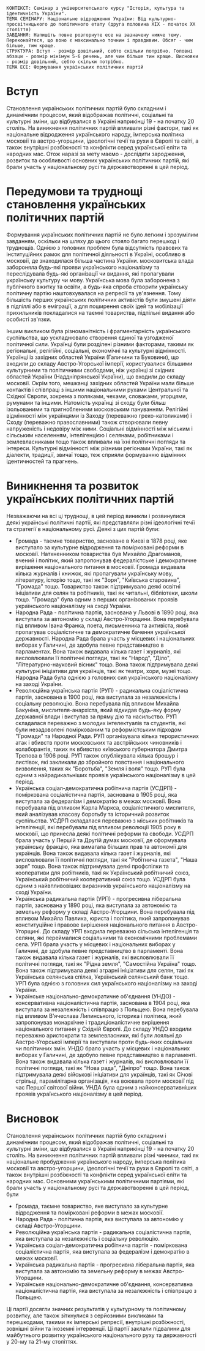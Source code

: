 ```
КОНТЕКСТ: Семінар з університетського курсу "Історія, культура та ідентичність України".
ТЕМА СЕМІНАРУ: Національне відродження України: Від культурно-просвітницького до політичного етапу (друга половина ХІХ - початок ХХ століття)
ЗАВДАННЯ: Напишіть повне розгорнуте есе на зазначену нижче тему. Переконайтеся, що воно є максимально точним і правдивим. Обсяг - чим більше, тим краще.
СТРУКТУРА: Вступ - розмір довільний, себто скільки потрібно. Головні абзаци - розмір мінімум 5-6 речень, але чим більше тим краще. Висновки - розмір довільний, себто скільки потрібно.
ТЕМА ЕСЕ: Формування українських політичних партій
```

# Вступ

Становлення українських політичних партій було складним і динамічним процесом, який відображав політичні, соціальні та культурні зміни, що відбувалися в Україні наприкінці 19 - на початку 20 століть. На виникнення політичних партій впливали різні фактори, такі як національне відродження українського народу, імперська політика московії та австро-угорщини, ідеологічні течії та рухи в Європі та світі, а також внутрішні розбіжності та конфлікти серед української еліти та народних мас. Отож наразі за мету маємо - дослідити зародження, розвиток та особливості основних українських політичних партій, які брали участь у національному русі та державотворенні в цей період.

# Передумови та труднощі становлення українських політичних партій

Формування українських політичних партій не було легким і зрозумілим завданням, оскільки на шляху до цього стояло багато перешкод і труднощів. Однією з головних проблем була відсутність правових та інституційних рамок для політичної діяльності в Україні, особливо в московії, де знаходилася більша частина України. московитська влада забороняла будь-які прояви українського націоналізму та переслідувала будь-які організації чи видання, які пропагували українську культуру чи мову. Українська мова була заборонена з публічного вжитку та освіти, а будь-яка спроба створити українську політичну партію наштовхувалася на репресії та ув'язнення. Тому більшість перших українських політичних активістів були змушені діяти в підпіллі або в еміграції, а для поширення своїх ідей та мобілізації прихильників покладалися на таємні товариства, підпільні видання або особисті зв'язки.

Іншим викликом була різноманітність і фрагментарність українського суспільства, що ускладнювало створення єдиної та узгодженої політичної сили. Українці були розділені різними факторами, такими як регіональні, релігійні, соціальні, економічні та культурні відмінності. Українці із західних областей України (Галичини та Буковини), що входили до складу Австро-Угорської імперії, користувалися більшими культурними та політичними свободами, ніж українці зі східних областей України (Наддніпрянської України), що входили до складу московії. Окрім того, мешканці західних областей України мали більше контактів і співпраці з іншими національними рухами Центральної та Східної Європи, зокрема з поляками, чехами, словаками, угорцями, румунами та іншими. Натомість українці зі сходу були більш ізольованими та пригнобленими московським пануванням. Релігійні відмінності між українцями із Заходу (переважно греко-католиками) і Сходу (переважно православними) також створювали певну напруженість і недовіру між ними. Соціальні відмінності між міським і сільським населенням, інтелігенцією і селянами, робітниками і землевласниками тощо також впливали на їхні політичні погляди та інтереси. Культурні відмінності між різними регіонами України, такі як діалекти, традиції, звичаї тощо, теж сприяли формуванню відмінних ідентичностей та прагнень.

# Виникнення та розвиток українських політичних партій

Незважаючи на всі ці труднощі, в цей період виникли і розвинулися деякі українські політичні партії, які представляли різні ідеологічні течії та стратегії в національному русі. Деякі з цих партій були:

- Громада - таємне товариство, засноване в Києві в 1878 році, яке виступало за культурне відродження та помірковані реформи в московії. Натхненником товариства був Михайло Драгоманов, вчений і політик, який запропонував федералістське і демократичне вирішення національного питання в московії. Громада видавала кілька журналів і книжок, які пропагували українську мову, літературу, історію тощо, такі як "Зоря", "Київська старовина", "Громада" тощо. Товариство також підтримувало деякі освітні ініціативи для селян та робітників, такі як читальні, бібліотеки, школи тощо. "Громада" була одним з перших організованих проявів українського націоналізму на сході України.
- Народна Рада - політична партія, заснована у Львові в 1890 році, яка виступала за автономію у складі Австро-Угорщини. Вона перебувала під впливом Івана Франка, поета, письменника та активіста, який пропагував соціалістичне та демократичне бачення української державності. Народна Рада брала участь у місцевих і національних виборах у Галичині, де здобула певне представництво в парламентах. Вона також видавала кілька газет і журналів, які висловлювали її політичні погляди, такі як "Народ", "Діло", "Літературно-науковий вісник" тощо. Вона також підтримувала деякі культурні ініціативи для українців, такі як театри, хори, музеї тощо. Народна Рада була однією з головних сил українського націоналізму на заході України.
- Революційна українська партія (РУП) - радикальна соціалістична партія, заснована в 1900 році, яка виступала за незалежність і соціальну революцію. Вона перебувала під впливом Михайла Бакуніна, мислителя-анархіста, який відкидав будь-яку форму державної влади і виступав за пряму дію та насильство. РУП складалася переважно з молодих інтелектуалів та студентів, які були незадоволені поміркованим та реформістським підходом "Громади" та Народної Ради. РУП організувала кілька терористичних атак і вбивств проти московських та австрійських чиновників і колаборантів, таких як вбивство київського губернатора Дмитра Трепова в 1906 році. РУП також опублікувала кілька брошур і листівок, які закликали до збройного повстання і національного визволення, таких як "Боротьба", "Земля і воля" тощо. РУП була одним з найрадикальніших проявів українського націоналізму в цей період.
- Українська соціал-демократична робітнича партія (УСДРП) - поміркована соціалістична партія, заснована в 1905 році, яка виступала за федералізм і демократію в межах московії. Вона перебувала під впливом Карла Маркса, соціалістичного мислителя, який аналізував класову боротьбу та історичний розвиток суспільства. УСДРП складалася переважно з міських робітників та інтелігенції, які перебували під впливом революції 1905 року в московії, що принесла деякі політичні реформи та свободи. УСДРП брала участь у Першій та Другій думах московії, де сформувала українську фракцію, яка вимагала більших прав та автономії для українців. Вона також видавала кілька газет і журналів, які висловлювали її політичні погляди, такі як "Робітнича газета", "Наша зоря" тощо. Вона також підтримувала деякі профспілки та кооперативи для робітників, такі як Український робітничий союз, Український робітничий кооперативний союз тощо. УСДРП була одним з найвпливовіших виразників українського націоналізму на сході України.
- Українська радикальна партія (УРП) - прогресивна ліберальна партія, заснована у 1890 році, яка виступала за автономію та земельну реформу у складі Австро-Угорщини. Вона перебувала під впливом Михайла Павлика, юриста і політика, який запропонував конституційне і правове вирішення національного питання в Австро-Угорщині. До складу УРП входила переважно сільська інтелігенція та селяни, які переймалися соціальними та економічними проблемами села. УРП брала участь у місцевих і національних виборах у Галичині, де здобула певне представництво в парламенті. Вона також видавала кілька газет і журналів, які висловлювали її політичні погляди, такі як "Рідна земля", "Самостійна Україна" тощо. Вона також підтримувала деякі аграрні ініціативи для селян, такі як Українська селянська спілка, Український селянський банк тощо. УРП була однією з головних сил українського націоналізму на заході України.
- Українське національно-демократичне об'єднання (УНДО) - консервативна націоналістична партія, заснована в 1904 році, яка виступала за незалежність і співпрацю з Польщею. Вона перебувала під впливом В'ячеслава Липинського, історика і політика, який запропонував монархічне і традиціоналістичне вирішення національного питання у Східній Європі. До складу УНДО входили переважно аристократи та землевласники, які були лояльні до Австро-Угорської імперії та виступали проти будь-яких соціальних чи політичних змін. УНДО брало участь у місцевих і національних виборах у Галичині, де здобуло певне представництво в парламенті. Вона також видавала кілька газет і журналів, які висловлювали її політичні погляди, такі як "Нова рада", "Дніпро" тощо. Вона також підтримувала деякі військові ініціативи для українців, такі як Січові стрільці, парамілітарна організація, яка воювала проти московії під час Першої світової війни. УНДА була одним з найконсервативніших проявів українського націоналізму в цей період.

# Висновок

Становлення українських політичних партій було складним і динамічним процесом, який відображав політичні, соціальні та культурні зміни, що відбувалися в Україні наприкінці 19 - на початку 20 століть. На виникнення політичних партій впливали різні чинники, такі як національне пробудження українського народу, імперська політика московії та австро-угорщини, ідеологічні течії та рухи в Європі та світі, а також внутрішні розбіжності та конфлікти серед української еліти та народних мас. Основними українськими політичними партіями, які брали участь у національному русі та державотворенні в цей період, були

- Громада, таємне товариство, яке виступало за культурне відродження та помірковані реформи в межах московії.
- Народна Рада - політична партія, яка виступала за автономію у складі Австро-Угорщини.
- Революційна українська партія - радикальна соціалістична партія, яка виступала за незалежність і соціальну революцію.
- Українська соціал-демократична робітнича партія - поміркована соціалістична партія, яка виступала за федералізм і демократію в межах московії.
- Українська радикальна партія - прогресивна ліберальна партія, яка виступала за автономію та земельну реформу в межах Австро-Угорщини.
- Українське національно-демократичне об'єднання, консервативна націоналістична партія, яка виступала за незалежність і співпрацю з Польщею.

Ці партії досягли значних результатів у культурному та політичному розвитку, але також зіткнулися з серйозними викликами та перешкодами, такими як імперські репресії, внутрішні розбіжності, зовнішні війни та іноземні інтервенції. Ці партії заклали підвалини для майбутнього розвитку українського національного руху та державності у 20-му та 21-му століттях.
